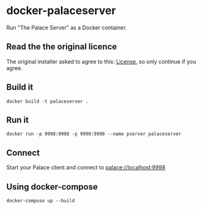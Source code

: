 # docker-palaceserver

Run "The Palace Server" as a Docker container.

## Read the the original licence
The original installer asked to agree to this: [License](license.txt), so only continue if you agree.

## Build it
`docker build -t palaceserver .`

## Run it
`docker run -p 9998:9998 -p 9990:9990 --name pserver palaceserver`

## Connect
Start your Palace client and connect to [palace://localhost:9998](palace://localhost:9998)

## Using docker-compose
`docker-compose up --build`
